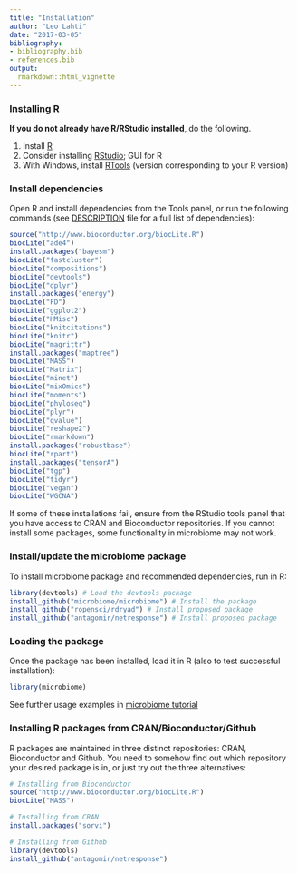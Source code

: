```yaml
---
title: "Installation"
author: "Leo Lahti"
date: "2017-03-05"
bibliography: 
- bibliography.bib
- references.bib
output: 
  rmarkdown::html_vignette
---
```

<!--
  %\VignetteEngine{knitr::rmarkdown}
  %\VignetteIndexEntry{microbiome tutorial - Installation}
  %\usepackage[utf8]{inputenc}
  %\VignetteEncoding{UTF-8}  
-->


### Installing R

**If you do not already have R/RStudio installed**, do the
following. 

  1. Install [R](http://www.r-project.org/) 
  1. Consider installing [RStudio](http://rstudio.org); GUI for R
  1. With Windows, install [RTools](http://cran.r-project.org/bin/windows/Rtools/) (version corresponding to your R version)


### Install dependencies

Open R and install dependencies from the Tools panel, or run the
following commands (see [DESCRIPTION](https://github.com/microbiome/microbiome/blob/master/DESCRIPTION) file for a full list of dependencies):


```r
source("http://www.bioconductor.org/biocLite.R")
biocLite("ade4")
install.packages("bayesm")
biocLite("fastcluster")
biocLite("compositions")
biocLite("devtools")
biocLite("dplyr")
install.packages("energy")
biocLite("FD")
biocLite("ggplot2")
biocLite("HMisc")
biocLite("knitcitations")
biocLite("knitr")
biocLite("magrittr")
install.packages("maptree")
biocLite("MASS")
biocLite("Matrix")
biocLite("minet")
biocLite("mixOmics")
biocLite("moments")
biocLite("phyloseq")
biocLite("plyr")
biocLite("qvalue")
biocLite("reshape2")
biocLite("rmarkdown")
install.packages("robustbase")
biocLite("rpart")
install.packages("tensorA")
biocLite("tgp")
biocLite("tidyr")
biocLite("vegan")
biocLite("WGCNA")
```

If some of these installations fail, ensure from the RStudio tools
panel that you have access to CRAN and Bioconductor repositories. If
you cannot install some packages, some functionality in microbiome may
not work.


### Install/update the microbiome package

To install microbiome package and recommended dependencies, run in R:


```r
library(devtools) # Load the devtools package
install_github("microbiome/microbiome") # Install the package
install_github("ropensci/rdryad") # Install proposed package
install_github("antagomir/netresponse") # Install proposed package
```

### Loading the package

Once the package has been installed, load it in R (also to test successful installation):


```r
library(microbiome)  
```

See further usage examples in [microbiome tutorial](https://github.com/microbiome/microbiome/blob/master/vignettes/vignette.md)



### Installing R packages from CRAN/Bioconductor/Github

R packages are maintained in three distinct repositories: CRAN, Bioconductor and Github. You need to somehow find out which repository your desired package is in, or just try out the three alternatives:


```r
# Installing from Bioconductor
source("http://www.bioconductor.org/biocLite.R")
biocLite("MASS")

# Installing from CRAN
install.packages("sorvi")

# Installing from Github
library(devtools)
install_github("antagomir/netresponse")
```

